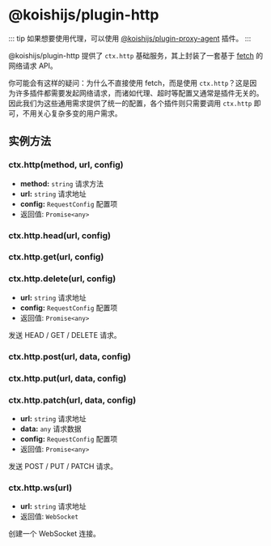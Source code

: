 # @koishijs/plugin-http

::: tip
如果想要使用代理，可以使用 [@koishijs/plugin-proxy-agent](./proxy-agent.md) 插件。
:::

@koishijs/plugin-http 提供了 `ctx.http` 基础服务，其上封装了一套基于 [fetch](https://developer.mozilla.org/zh-CN/docs/Web/API/Fetch_API) 的网络请求 API。

你可能会有这样的疑问：为什么不直接使用 fetch，而是使用 `ctx.http`？这是因为许多插件都需要发起网络请求，而诸如代理、超时等配置又通常是插件无关的。因此我们为这些通用需求提供了统一的配置，各个插件则只需要调用 `ctx.http` 即可，不用关心复杂多变的用户需求。

## 实例方法

### ctx.http(method, url, config)

- **method:** `string` 请求方法
- **url:** `string` 请求地址
- **config:** `RequestConfig` 配置项
- 返回值: `Promise<any>`

### ctx.http.head(url, config)
### ctx.http.get(url, config)
### ctx.http.delete(url, config)

- **url:** `string` 请求地址
- **config:** `RequestConfig` 配置项
- 返回值: `Promise<any>`

发送 HEAD / GET / DELETE 请求。

### ctx.http.post(url, data, config)
### ctx.http.put(url, data, config)
### ctx.http.patch(url, data, config)

- **url:** `string` 请求地址
- **data:** `any` 请求数据
- **config:** `RequestConfig` 配置项
- 返回值: `Promise<any>`

发送 POST / PUT / PATCH 请求。

### ctx.http\.ws(url)

- **url:** `string` 请求地址
- 返回值: `WebSocket`

创建一个 WebSocket 连接。
